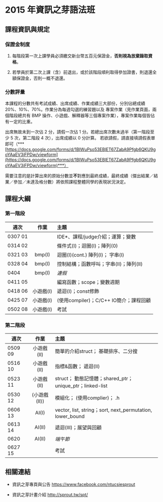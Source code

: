 # 2015 年資訊之芽語法班

## 課程資訊與規定

### 保證金制度

1. 每階段第一次上課學員必須繳交新台幣五百元保證金，**否則視為放棄錄取資格**。

2. 若學員於第二次上課（含）前退出，或於該階段順利取得參加證書，則退還全額保證金，否則一概不退還。

### 分數評量

本課程的分數共有考試成績、出席成績、作業成績三大部份，分別佔總成績 20%、10%、70%。作業分為每週勾選的練習題以及
專案作業（見作業頁面，兩個階段總共有 BMP 操作、小遊戲、解釋器等三個專案作業），專案作業每個皆佔有一定的比重。

出席無故未到一次佔 2 分，請假一次佔 1 分。若總出席次數未過半（第一階段至少 5 次，第二階段 4 次），出席成績以 0 分計算。
若欲請假，請直接填請假表單即可（***[https://docs.google.com/forms/d/1BIWuPso53EBlET67ZabA9Pfgb6QKU9goYAaEV3iFPDw/viewform](https://docs.google.com/forms/d/1BIWuPso53EBlET67ZabA9Pfgb6QKU9goYAaEV3iFPDw/viewform)***）

需要注意的是計算出來的原始分數並**不**對應到最終成績，最終成績（傑出結業／結業／參加／未達及格分數）將依照課程整體同學的表現狀況決定。

## 課程大綱

### 第一階段

| 週次    | 作業      | 主題                                   |
| ------- |:---------:|:-------------------------------------- |
| 0307 01 |           | IDE*、課程/judge介紹；運算；變數       |
| 0314 02 |           | 條件式(I)；迴圈(I)；陣列(0)            |
| 0321 03 | bmp(I)    | 迴圈(I)(cont.) 陣列(I)； 字串(I)       |
| 0328 04 | bmp(I)    | 控制結構；函數呼叫；字串(II)；陣列(II) |
| 0404    | bmp(I)    | *連假*                                 |
| 0411 05 |           | 編寫函數；scope；變數週期              |
| 0418 06 | 小遊戲(I) | 遞迴(I)；const修飾                     |
| 0425 07 | 小遊戲(I) | (使用compiler)；C/C++ IO簡介；課程回顧 |
| 0502 08 | 小遊戲(I) | 考試                                   |

### 第二階段

| 週次    | 作業        | 主題                                                      |
| ------- |:-----------:|:--------------------------------------------------------- |
| 0509 09 | 小遊戲(II)  | 簡單的介紹struct； 基礎排序、二分搜                       |
| 0516 10 | 小遊戲(II)  | 指標&函數； 遞迴(II)                                      |
| 0523 11 | 小遊戲(II)  | struct； 動態記憶體；shared_ptr；unique_ptr；linked-list  |
| 0530 12 | (小遊戲(II))| 模組化； (使用complier)； .h                              |
| 0606 13 |    AI(I)    | vector, list, string；sort, next_permutation, lower_bound |
| 0613 14 |    AI(II)   | 遞迴(III)；展望與回顧                                     |
| 0620    |    AI(II)   | *端午節*                                                  |
| 0627 15 |             | 考試                                                      |

## 相關連結

- 資訊之芽專頁與公告 <https://www.facebook.com/ntucsiesprout>

- 資訊之芽計畫介紹 <http://sprout.tw/spt/>
